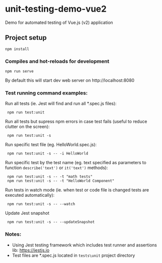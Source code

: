 # unit-testing-demo-vue2
Demo for automated testing of Vue.js (v2) application

## Project setup
```
npm install
```
### Compiles and hot-reloads for development
```
npm run serve
```
By default this will start dev web server on http://localhost:8080

### Test running command examples:
Run all tests (ie. Jest will find and run all *.spec.js files):
```
 npm run test:unit
```
Run all tests but supress npm errors in case test fails (useful to reduce clutter on the screen):
```
 npm run test:unit -s
```
Run specific test file (eg. HelloWorld.spec.js):
```
 npm run test:unit -s -- -i HelloWorld
```

Run specific test by the test name (eg. text specified as parameters to function `describe('text')` or `it('text')` methods):
```
 npm run test:unit -s -- -t "math tests"
 npm run test:unit -s -- -t "HelloWorld Component"
```

Run tests in watch mode (ie. when test or code file is changed tests are executed automatically):
```
 npm run test:unit -s -- --watch
```
Update Jest snapshot
```
 npm run test:unit -s -- --updateSnapshot
```
### Notes:
* Using Jest testing framework which includes test runner and assertions lib: https://jestjs.io
* Test files are *.spec.js located in `tests\unit` project directory

